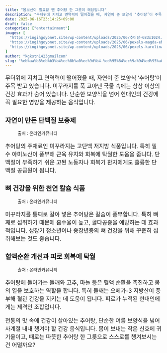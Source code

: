 ```yaml
---
title: "몸보신이 필요할 땐 추어탕 한 그릇이 해답입니다"
description: "무더위에 지치고 면역력이 떨어졌을 때, 자연이 준 보양식 ‘추어탕’이 주목 받고 있습니다. 미꾸라지를 푹 고아낸 국물 속에는 상상 이상의 건강 효과가 숨어 있습니다. 단순한 보양식을 넘어 현대인의 건강에 꼭 필요한 영양을 제공하는 음식입니다."
date: 2025-06-16T23:14:25+09:00
draft: false
categories: ["entertainment"]
images: [
  "https://ingihgoyonet.site/wp-content/uploads/2025/06/추어탕-683x1024.png"
  "https://ingihgoyonet.site/wp-content/uploads/2025/06/pexels-magda-ehlers-pexels-27376664-577x1024.jpg"
  "https://ingihgoyonet.site/wp-content/uploads/2025/06/pexels-karolina-grabowska-4871133-1024x683.jpg"
]
author: "kgkstn1423gmailcom"
slug: "%eb%aa%b8%eb%b3%b4%ec%8b%a0%ec%9d%b4-%ed%95%84%ec%9a%94%ed%95%a0-%eb%95%90-%ec%b6%94%ec%96%b4%ed%83%95-%ed%95%9c-%ea%b7%b8%eb%a6%87%ec%9d%b4-%ed%95%b4%eb%8b%b5%ec%9e%85%eb%8b%88%eb%8b%a4"
---
```


<p style="font-size:18px">무더위에 지치고 면역력이 떨어졌을 때, 자연이 준 보양식 ‘추어탕’이 주목 받고 있습니다. 미꾸라지를 푹 고아낸 국물 속에는 상상 이상의 건강 효과가 숨어 있습니다. 단순한 보양식을 넘어 현대인의 건강에 꼭 필요한 영양을 제공하는 음식입니다.</p> <h2 >자연이 만든 단백질 보충제</h2> <figure ><img src="https://ingihgoyonet.site/wp-content/uploads/2025/06/추어탕-683x1024.png" alt="" /><figcaption >출처 : 온라인커뮤니티</figcaption></figure> <p style="font-size:18px">추어탕의 주재료인 미꾸라지는 고단백 저지방 식품입니다. 특히 필수 아미노산이 풍부해 근육 유지와 회복에 탁월한 도움을 줍니다. 단백질이 부족하기 쉬운 고된 노동자나 회복기 환자에게도 훌륭한 단백질 공급원이 됩니다.</p> <h2 >뼈 건강을 위한 천연 칼슘 식품</h2> <figure ><img src="https://ingihgoyonet.site/wp-content/uploads/2025/06/pexels-magda-ehlers-pexels-27376664-577x1024.jpg" alt="" style="aspect-ratio:16/9;object-fit:cover"/><figcaption >출처 : 온라인커뮤니티</figcaption></figure> <p style="font-size:18px">미꾸라지를 통째로 갈아 넣은 추어탕은 칼슘이 풍부합니다. 특히 뼈째로 섭취하기 때문에 흡수율이 높고, 골다공증을 예방하는 데 효과적입니다. 성장기 청소년이나 중장년층의 뼈 건강을 위해 꾸준히 섭취해보는 것도 좋습니다.</p> <h2 >혈액순환 개선과 피로 회복에 탁월</h2> <figure ><img src="https://ingihgoyonet.site/wp-content/uploads/2025/06/pexels-karolina-grabowska-4871133-1024x683.jpg" alt="" style="aspect-ratio:16/9;object-fit:cover"/><figcaption >출처 : 온라인커뮤니티</figcaption></figure> <p style="font-size:18px">추어탕에 들어가는 들깨와 고추, 마늘 등은 혈액 순환을 촉진하고 몸의 열을 보호하는 역할을 합니다. 특히 들깨는 오메가-3 지방산이 풍부해 혈관 건강을 지키는 데 도움이 됩니다. 피로가 누적된 현대인에게는 제격인 조합입니다.</p> <p style="font-size:18px">전통의 맛 속에 건강이 살아있는 추어탕, 단순한 여름 보양식을 넘어 사계절 내내 챙겨야 할 건강 음식입니다. 몸이 보내는 작은 신호에 귀 기울이고, 때로는 따뜻한 추어탕 한 그릇으로 스스로를 챙겨보시는 건 어떨까요?</p>